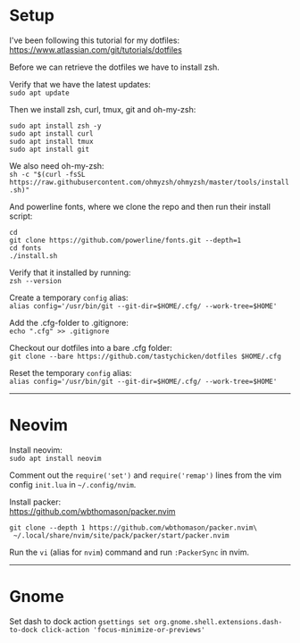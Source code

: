 # Setup

I've been following this tutorial for my dotfiles:
https://www.atlassian.com/git/tutorials/dotfiles

Before we can retrieve the dotfiles we have to install zsh.

Verify that we have the latest updates:  
`sudo apt update`

Then we install zsh, curl, tmux, git and oh-my-zsh:
```
sudo apt install zsh -y
sudo apt install curl
sudo apt install tmux
sudo apt install git
```

We also need oh-my-zsh:  
`sh -c "$(curl -fsSL https://raw.githubusercontent.com/ohmyzsh/ohmyzsh/master/tools/install.sh)"`

And powerline fonts, where we clone the repo and then run their install script:
```
cd
git clone https://github.com/powerline/fonts.git --depth=1
cd fonts
./install.sh
```

Verify that it installed by running:  
`zsh --version`

Create a temporary `config` alias:  
`alias config='/usr/bin/git --git-dir=$HOME/.cfg/ --work-tree=$HOME'`

Add the .cfg-folder to .gitignore:  
`echo ".cfg" >> .gitignore`

Checkout our dotfiles into a bare .cfg folder:  
`git clone --bare https://github.com/tastychicken/dotfiles $HOME/.cfg`

Reset the temporary `config` alias:  
`alias config='/usr/bin/git --git-dir=$HOME/.cfg/ --work-tree=$HOME'`

---

# Neovim

Install neovim:  
`sudo apt install neovim`

Comment out the `require('set')` and `require('remap')` lines from the vim config `init.lua` in `~/.config/nvim`.

Install packer:  
https://github.com/wbthomason/packer.nvim

```
git clone --depth 1 https://github.com/wbthomason/packer.nvim\
 ~/.local/share/nvim/site/pack/packer/start/packer.nvim
```

Run the `vi` (alias for `nvim`) command and run `:PackerSync` in nvim.

---

# Gnome

Set dash to dock action
`gsettings set org.gnome.shell.extensions.dash-to-dock click-action 'focus-minimize-or-previews'`
